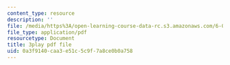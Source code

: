 ```yaml
---
content_type: resource
description: ''
file: /media/https%3A/open-learning-course-data-rc.s3.amazonaws.com/6-006-introduction-to-algorithms-fall-2011/0a3f9140caa3e51c5c9f7a8ce0b0a758_IFrvgSvZA0I.pdf
file_type: application/pdf
resourcetype: Document
title: 3play pdf file
uid: 0a3f9140-caa3-e51c-5c9f-7a8ce0b0a758
---
```


